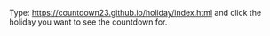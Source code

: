 Type: https://countdown23.github.io/holiday/index.html and click the holiday you want to see the countdown for.
